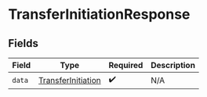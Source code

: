 # TransferInitiationResponse


## Fields

| Field                                                           | Type                                                            | Required                                                        | Description                                                     |
| --------------------------------------------------------------- | --------------------------------------------------------------- | --------------------------------------------------------------- | --------------------------------------------------------------- |
| `data`                                                          | [TransferInitiation](../../models/shared/transferinitiation.md) | :heavy_check_mark:                                              | N/A                                                             |